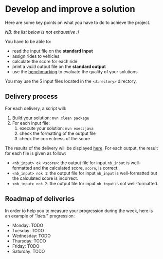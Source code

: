 # Develop and improve a solution

Here are some key points on what you have to do to achieve the project.

_NB: the list below is not exhaustive :)_

You have to be able to:
- read the input file on the **standard input**
- assign rides to vehicles
- calculate the score for each ride
- print a _valid_ output file on the **standard output**
- use the [benchmarking](../bench/README.md) to evaluate the quality of your solutions

You may use the 5 input files located in the `<directory>` directory.

## Delivery process

For each delivery, a script will:
1. Build your solution: `mvn clean package`
1. For each input file:
    1. execute your solution: `mvn exec:java` 
    1. check the formatting of the output file
    1. check the correctness of the score

The results of the delivery will be displayed [here](https://www.youtube.com/watch?v=dQw4w9WgXcQ).
For each output, the result for each file is given as follow:

- `<nb_input> ok <score>`: the output file for input `nb_input` is well-formatted and the calculated score, `score`, is correct.
- `<nb_input> nok 1`: the output file for input `nb_input` is well-formatted but the calculated score is incorrect.
- `<nb_input> nok 2`: the output file for input `nb_input` is not well-formatted.

## Roadmap of deliveries

In order to help you to measure your progression during the week, here is an example of _"ideal"_ progression:

- Monday: TODO
- Tuesday: TODO
- Wednesday: TODO
- Thursday: TODO
- Friday: TODO
- Saturday: TODO
